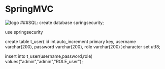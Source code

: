 # SpringMVC

![logo](http://bbs.marding.cn/data/attachment/forum/201806/30/032142y422ckr4xfgm6fcf.jpg)
###SQL:
create database springsecurity;

use springsecurity

create table t_user(
id int auto_increment primary key,
username varchar(200),
password varchar(200),
role varchar(200)
)character set utf8;

insert into t_user(username,password,role) values("admin","admin","ROLE_user");